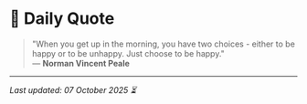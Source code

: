 # 📜 Daily Quote

> "When you get up in the morning, you have two choices - either to be happy or to be unhappy. Just choose to be happy."  
> — **Norman Vincent Peale**

---

_Last updated: 07 October 2025 ⏳_

